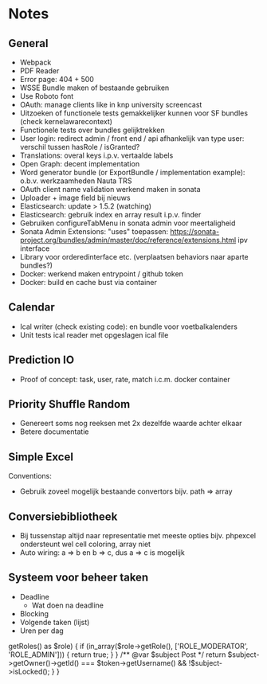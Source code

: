# Notes

## General

* Webpack 
* PDF Reader
* Error page: 404 + 500
* WSSE Bundle maken of bestaande gebruiken
* Use Roboto font
* OAuth: manage clients like in knp university screencast
* Uitzoeken of functionele tests gemakkelijker kunnen voor SF bundles (check kernelawarecontext)
* Functionele tests over bundles gelijktrekken
* User login: redirect admin / front end / api afhankelijk van type user: verschil tussen hasRole / isGranted?
* Translations: overal keys i.p.v. vertaalde labels
* Open Graph: decent implementation
* Word generator bundle (or ExportBundle / implementation example): o.b.v. werkzaamheden Nauta TRS
* OAuth client name validation werkend maken in sonata
* Uploader + image field bij nieuws
* Elasticsearch: update > 1.5.2 (watching)
* Elasticsearch: gebruik index en array result i.p.v. finder
* Gebruiken configureTabMenu in sonata admin voor meertaligheid
* Sonata Admin Extensions: "uses" toepassen: https://sonata-project.org/bundles/admin/master/doc/reference/extensions.html ipv interface
* Library voor orderedinterface etc. (verplaatsen behaviors naar aparte bundles?)
* Docker: werkend maken entrypoint / github token
* Docker: build en cache bust via container

## Calendar

* Ical writer (check existing code): en bundle voor voetbalkalenders
* Unit tests ical reader met opgeslagen ical file

## Prediction IO

* Proof of concept: task, user, rate, match i.c.m. docker container

## Priority Shuffle Random

* Genereert soms nog reeksen met 2x dezelfde waarde achter elkaar
* Betere documentatie

## Simple Excel

Conventions:
* Gebruik zoveel mogelijk bestaande convertors
  bijv. path => array
  
## Conversiebibliotheek  
  
* Bij tussenstap altijd naar representatie met meeste opties
  bijv. phpexcel ondersteunt wel cell coloring, array niet
* Auto wiring: a => b en b => c, dus a => c is mogelijk

## Systeem voor beheer taken

* Deadline
  * Wat doen na deadline
* Blocking
* Volgende taken (lijst)
* Uren per dag





<?php
use Sensio\Bundle\FrameworkExtraBundle\Configuration\Security;

class FooController
{
    /**
     * @Security("is_granted('CAN_SEE_POST', post)")
     */
    public function fooAction(Post $post)
    {
        // ...
    }
}


<?php
namespace App\Security\Voter;

use App\Entity\Post;
use Symfony\Component\Security\Core\Authentication\Token\TokenInterface;
use Symfony\Component\Security\Core\Authorization\Voter\Voter;

class EditPostVoter extends Voter
{    
    protected function supports($attribute, $subject)
    {
        // you only want to vote if the attribute and subject are what you expect
        return $attribute === 'CAN_EDIT_POST' && $subject instanceof Post;
    }

    protected function voteOnAttribute($attribute, $subject, TokenInterface $token)
    {
        // our previous business logic indicates that mods and admins can do it regardless
        foreach ($token->getRoles() as $role) {
            if (in_array($role->getRole(), ['ROLE_MODERATOR', 'ROLE_ADMIN'])) {
                return true;
            }
        }   

        /** @var $subject Post */
        return $subject->getOwner()->getId() === $token->getUsername() && !$subject->isLocked();
    }
}